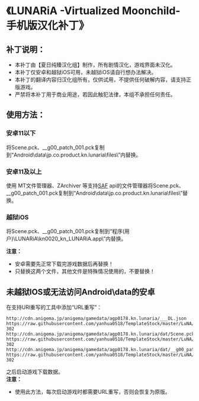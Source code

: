 # 《LUNARiA -Virtualized Moonchild- 手机版汉化补丁》

## 补丁说明：
 * 本补丁由【夏日纯臻汉化组】制作，所有剧情汉化，游戏界面未汉化。  
 * 本补丁仅安卓和越狱iOS可用，未越狱iOS请自行想办法解决。
 * 本补丁的翻译内容归汉化组所有，仅供试用，不提供任何破解内容，请支持正版游戏。  
 * 严禁将本补丁用于商业用途，若因此触犯法律，本组不承担任何责任。  

## 使用方法：
### 安卓11以下
将Scene.pck、__g00_patch_001.pck复制到“Android\data\jp.co.product.kn.lunaria\files\”内替换。  
### 安卓11及以上
使用 MT文件管理器、ZArchiver 等支持[SAF](https://developer.android.com/guide/topics/providers/document-provider?hl=zh-cn) api的文件管理器将Scene.pck、__g00_patch_001.pck复制到“Android\data\jp.co.product.kn.lunaria\files\”替换。  

### 越狱iOS
将Scene.pck、__g00_patch_001.pck复制到“程序(用户)\LUNARiA\kn0020_kn_LUNARiA.app\”内替换。  

**注意：**
 * 安卓需要先正常下载完游戏数据后再替换！  
 * 只替换这两个文件，其他文件是特殊情况使用的，不要替换！  

## 未越狱IOS或无法访问Android\data的安卓
在支持URl重写的工具中添加“URL重写”：  
```
http://cdn.anigema.jp/anigema/gamedata/agp0178.kn.lunaria/___DL.json https://raw.githubusercontent.com/yanhua0518/TemplateStock/master/LuNA/___DL.json 302  
http://cdn.anigema.jp/anigema/gamedata/agp0178.kn.lunaria/dat/Scene.pck https://raw.githubusercontent.com/yanhua0518/TemplateStock/master/LuNA/Scene.pck 302  
http://cdn.anigema.jp/anigema/gamedata/agp0178.kn.lunaria/dat/__g00_patch_001.pck https://raw.githubusercontent.com/yanhua0518/TemplateStock/master/LuNA/__g00_patch_001.pck 302  
```

之后启动游戏下载数据。  
**注意：**
 * 使用此方法，每次启动游戏时都需要URL重写，否则会恢复为原版。  
